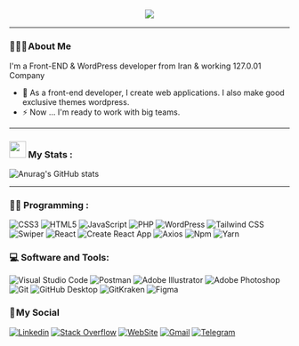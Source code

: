<h3 align="center">
    <img src="https://readme-typing-svg.herokuapp.com/?lines=Welcome,+There!+👋;I'm+Peyman+Naderi;I'm+happy+to+meet+you,+my+dear!&center=true&font=Vazirmatn&weight=800&duration=3000&pause=1000&height=100&width=500&color=FDC435&size=30">
</h1>

---

### 👨🏻‍🦱 About Me 

I'm a Front-END & WordPress developer from Iran & working 127.0.01 Company

- 🔭 As a front-end developer, I create web applications. I also make good exclusive themes wordpress.
- ⚡ Now ... I'm ready to work with big teams.

---

### <img src="https://media.giphy.com/media/WUlplcMpOCEmTGBtBW/giphy.gif" width="30"> My Stats :
![Anurag's GitHub stats](https://github-readme-stats.vercel.app/api?username=peymanath&show_icons=true&bg_color=000&title_color=FDC435&border_color=FDC435&icon_color=FDC435&text_color=fff)

---

### 👨‍💻 Programming :

![CSS3](https://img.shields.io/badge/CSS3-1572B6?logo=CSS3&logoColor=white&style=for-the-badge)
![HTML5](https://img.shields.io/badge/HTML5-E34F26?logo=HTML5&logoColor=white&style=for-the-badge)
![JavaScript](https://img.shields.io/badge/JavaScript-F7DF1E?logo=JavaScript&logoColor=black&style=for-the-badge)
![PHP](https://img.shields.io/badge/PHP-777BB4?logo=PHP&logoColor=white&style=for-the-badge)
![WordPress](https://img.shields.io/badge/WordPress-21759B?logo=WordPress&logoColor=white&style=for-the-badge)
![Tailwind CSS](https://img.shields.io/badge/Tailwind&nbsp;CSS-06B6D4?logo=TailwindCSS&logoColor=white&style=for-the-badge)
![Swiper](https://img.shields.io/badge/Swiper-6332F6?logo=Swiper&logoColor=white&style=for-the-badge)
![React](https://img.shields.io/badge/React-61DAFB?logo=React&logoColor=black&style=for-the-badge)
![Create React App](https://img.shields.io/badge/Create&nbsp;React&nbsp;App-09D3AC?logo=CreateReactApp&logoColor=black&style=for-the-badge)
![Axios](https://img.shields.io/badge/Axios-5A29E4?logo=Axios&logoColor=white&style=for-the-badge)
![Npm](https://img.shields.io/badge/Npm-CB3837?logo=Npm&logoColor=white&style=for-the-badge)
![Yarn](https://img.shields.io/badge/Yarn-2C8EBB?logo=Yarn&logoColor=white&style=for-the-badge)


### 💻 Software and Tools:
![Visual Studio Code](https://img.shields.io/badge/Visual&nbsp;Studio&nbsp;Code-007ACC?logo=VisualStudioCode&logoColor=white&style=for-the-badge)
![Postman](https://img.shields.io/badge/Postman-FF6C37?logo=Postman&logoColor=white&style=for-the-badge)
![Adobe Illustrator](https://img.shields.io/badge/Adobe&nbsp;Illustrator-FF9A00?logo=AdobeIllustrator&logoColor=white&style=for-the-badge)
![Adobe Photoshop](https://img.shields.io/badge/Adobe&nbsp;Photoshop-31A8FF?logo=AdobePhotoshop&logoColor=white&style=for-the-badge)
![Git](https://img.shields.io/badge/Git-F05032?logo=Git&logoColor=white&style=for-the-badge)
![GitHub Desktop](https://img.shields.io/badge/GitHub&nbsp;Desktop-8034a9?logo=GitHub&logoColor=white&style=for-the-badge)
![GitKraken](https://img.shields.io/badge/GitKraken-179287?logo=GitKraken&logoColor=white&style=for-the-badge)
![Figma](https://img.shields.io/badge/Figma-F24E1E?logo=Figma&logoColor=white&style=for-the-badge)

### 📌 My Social
    
[![Linkedin](https://img.shields.io/badge/LinkedIn-0A66C2?logo=Linkedin&logoColor=white&style=for-the-badge)](https://www.linkedin.com/in/peymanath)
[![Stack Overflow](https://img.shields.io/badge/Stack&nbsp;Overflow-F58025?logo=StackOverflow&logoColor=white&style=for-the-badge)](https://stackoverflow.com/users/20623408/peymanath)
[![WebSite](https://img.shields.io/badge/WebSite-21759B?logo=WordPress&logoColor=white&style=for-the-badge)](https://peymanath.ir)
[![Gmail](https://img.shields.io/badge/Gmail-EA4335?logo=Gmail&logoColor=white&style=for-the-badge)](mailto:peymanath@gmail.com)
[![Telegram](https://img.shields.io/badge/Telegram-229ED9?logo=Telegram&logoColor=white&style=for-the-badge)](https://t.me/peymanath)
